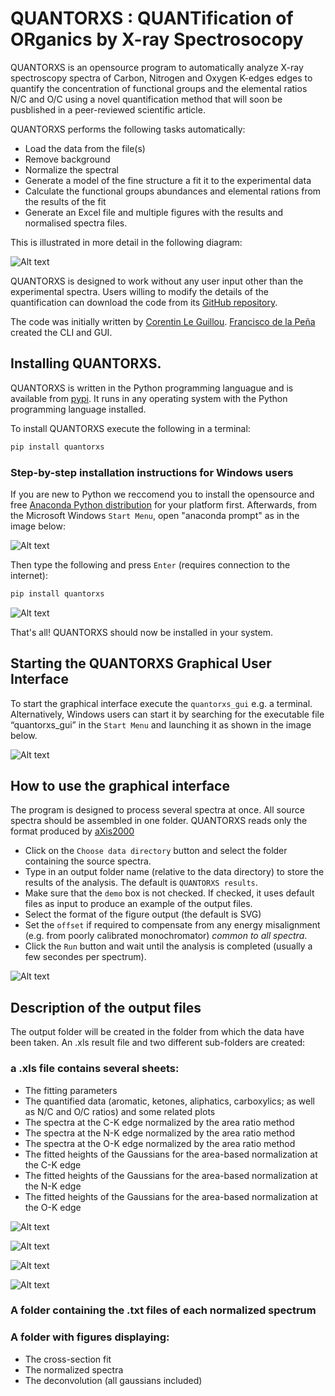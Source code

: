 ﻿# QUANTORXS : QUANTification of ORganics by X-ray Spectrosocopy

QUANTORXS is an opensource program to automatically analyze X-ray spectroscopy spectra of Carbon, Nitrogen and Oxygen K-edges edges to quantify the concentration of functional groups and the elemental ratios N/C and O/C using a novel quantification method that will soon be pusblished in a peer-reviewed scientific article.

QUANTORXS performs the following tasks automatically:

* Load the data from the file(s)
* Remove background
* Normalize the spectral
* Generate a model of the fine structure a fit it to the experimental data
* Calculate the functional groups abundances and elemental rations from the results of the fit
* Generate an Excel file and multiple figures with the results and normalised spectra files.

This is illustrated in more detail in the following diagram:

![Alt text](/Images/Program_sequence.jpg "Sequence of operations performed by the program")

QUANTORXS is designed to work without any user input other than the experimental spectra. Users willing to modify the details of the quantification can download the code from its [GitHub repository](https://github.com/CorentinLG/Xanes-Quant).

The code was initially written by [Corentin Le Guillou](http://umet.univ-lille1.fr/detailscomplets.php?id=505&lang=fr). [Francisco de la Peña](http://umet.univ-lille1.fr/detailscomplets.php?id=614&lang=fr) created the CLI and GUI.

## Installing QUANTORXS.

QUANTORXS is written in the Python programming languague and is available from [pypi](https://pypi.org/project/quantorxs). It runs in any operating system with the Python programming language installed.

To install QUANTORXS execute the following in a terminal:

```bash
pip install quantorxs
```

### Step-by-step installation instructions for Windows users

If you are new to Python we reccomend you to install the opensource and free [Anaconda Python distribution](https://www.anaconda.com/download/) for your platform first. Afterwards, from the Microsoft Windows ``Start Menu``, open "anaconda prompt" as in the image below:

![Alt text](/Images/Anaconda_prompt.jpg "where to find anaconda prompt")

Then  type the following and press ``Enter`` (requires connection to the internet):

```bash
pip install quantorxs
```

![Alt text](/Images/Install_command_line.jpg "The install command line")

That's all! QUANTORXS should now be installed in your system.


## Starting the QUANTORXS Graphical User Interface

To start the graphical interface execute the ``quantorxs_gui`` e.g. a terminal. Alternatively, Windows users can start it by  searching for the executable file “quantorxs_gui” in the ``Start Menu`` and launching it as shown in the image below.

![Alt text](/Images/Start_quantorxs.jpg "where to find quantorxs")



## How to use the graphical interface

The program is designed to process several spectra at once. All source spectra should be assembled in one folder.
QUANTORXS reads only the format produced by [aXis2000](http://unicorn.mcmaster.ca/aXis2000.html)

* Click on the ``Choose data directory`` button and select the folder containing the source spectra.
* Type in an output folder name (relative to the data directory) to store the results of the analysis. The default is ``QUANTORXS results``.
* Make sure that the ``demo`` box is not checked. If checked, it uses default files as input to produce an example of the output files.
* Select the format of the figure output (the default is SVG)
* Set the ``offset`` if required to compensate from any energy misalignment (e.g. from poorly calibrated monochromator) *common to all spectra*.
* Click the ``Run`` button and wait until the analysis is completed (usually a few secondes per spectrum).

![Alt text](/Images/Quantorxs_gui.jpg "The graphical user interface")

## Description of the output files

The output folder will be created in the folder from which the data have been taken.
An .xls result file and two different sub-folders are created:

### a .xls file contains several sheets:
* The fitting parameters
* The quantified data (aromatic, ketones, aliphatics, carboxylics; as well as N/C and O/C ratios) and some related plots
* The spectra at the C-K edge normalized by the area ratio method
* The spectra at the N-K edge normalized by the area ratio method
* The spectra at the O-K edge normalized by the area ratio method
* The fitted heights of the Gaussians for the area-based normalization at the C-K edge
* The fitted heights of the Gaussians for the area-based normalization at the N-K edge
* The fitted heights of the Gaussians for the area-based normalization at the O-K edge

![Alt text](/Images/excel_Tab1.jpg "Analysis parameters")

![Alt text](/Images/excel_Tab2.jpg "Quantified data")

![Alt text](/Images/excel_Tab3.jpg "normalized spectra")

![Alt text](/Images/excel_Tab4.jpg "fitted gaussians")

### A folder containing the .txt files of each normalized spectrum

### A folder with figures displaying:

* The cross-section fit
* The normalized spectra
* The deconvolution (all gaussians included)
